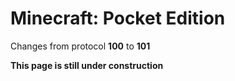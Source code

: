 # Minecraft: Pocket Edition

Changes from protocol **100** to **101**

__This page is still under construction__
